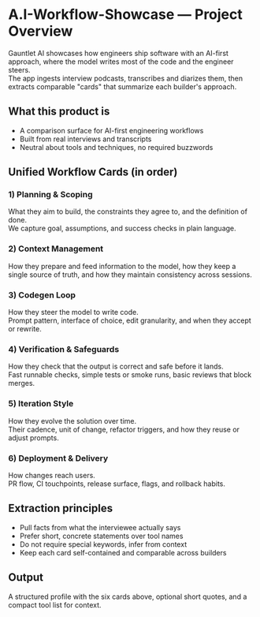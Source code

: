 # A.I-Workflow-Showcase — Project Overview

Gauntlet AI showcases how engineers ship software with an AI-first approach, where the model writes most of the code and the engineer steers.  
The app ingests interview podcasts, transcribes and diarizes them, then extracts comparable "cards" that summarize each builder's approach.

## What this product is
- A comparison surface for AI-first engineering workflows
- Built from real interviews and transcripts
- Neutral about tools and techniques, no required buzzwords

## Unified Workflow Cards (in order)

### 1) Planning & Scoping
What they aim to build, the constraints they agree to, and the definition of done.  
We capture goal, assumptions, and success checks in plain language.

### 2) Context Management
How they prepare and feed information to the model, how they keep a single source of truth, and how they maintain consistency across sessions.

### 3) Codegen Loop
How they steer the model to write code.  
Prompt pattern, interface of choice, edit granularity, and when they accept or rewrite.

### 4) Verification & Safeguards
How they check that the output is correct and safe before it lands.  
Fast runnable checks, simple tests or smoke runs, basic reviews that block merges.

### 5) Iteration Style
How they evolve the solution over time.  
Their cadence, unit of change, refactor triggers, and how they reuse or adjust prompts.

### 6) Deployment & Delivery
How changes reach users.  
PR flow, CI touchpoints, release surface, flags, and rollback habits.

## Extraction principles
- Pull facts from what the interviewee actually says
- Prefer short, concrete statements over tool names
- Do not require special keywords, infer from context
- Keep each card self-contained and comparable across builders

## Output
A structured profile with the six cards above, optional short quotes, and a compact tool list for context.